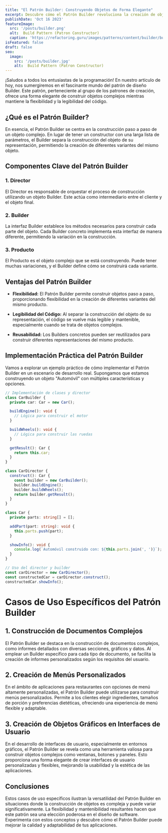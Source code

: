 ```yaml
---
title: "El Patrón Builder: Construyendo Objetos de Forma Elegante"
excerpt: Descubre cómo el Patrón Builder revoluciona la creación de objetos complejos en programación. Desde la construcción de documentos detallados hasta la personalización de menús en aplicaciones de restaurantes, este artículo explora casos de uso específicos y muestra cómo el Patrón Builder mejora la flexibilidad y mantenibilidad del código. ¡Sumérgete en el mundo del diseño de software!
publishDate: 'Oct 16 2023'
featureImage:
  src: '/posts/builder.png'
  alt:  Build Pattern (Patron Constructor)
  caption: 'https://refactoring.guru/images/patterns/content/builder/builder-es-2x.png'
isFeatured: false
draft: false
seo:
  image:
    src: '/posts/builder.jpg'
    alt:  Build Pattern (Patron Constructor)
---
```


¡Saludos a todos los entusiastas de la programación! En nuestro artículo de hoy, nos sumergiremos en el fascinante mundo del patrón de diseño Builder. Este patrón, perteneciente al grupo de los patrones de creación, ofrece una forma elegante de construir objetos complejos mientras mantiene la flexibilidad y la legibilidad del código.

## ¿Qué es el Patrón Builder?

En esencia, el Patrón Builder se centra en la construcción paso a paso de un objeto complejo. En lugar de tener un constructor con una larga lista de parámetros, el Builder separa la construcción del objeto de su representación, permitiendo la creación de diferentes variantes del mismo objeto.

## Componentes Clave del Patrón Builder

### 1. Director
El Director es responsable de orquestar el proceso de construcción utilizando un objeto Builder. Este actúa como intermediario entre el cliente y el objeto final.

### 2. Builder
La interfaz Builder establece los métodos necesarios para construir cada parte del objeto. Cada Builder concreto implementa esta interfaz de manera diferente, permitiendo la variación en la construcción.

### 3. Producto
El Producto es el objeto complejo que se está construyendo. Puede tener muchas variaciones, y el Builder define cómo se construirá cada variante.

## Ventajas del Patrón Builder

- **Flexibilidad:**
  El Patrón Builder permite construir objetos paso a paso, proporcionando flexibilidad en la creación de diferentes variantes del mismo producto.

- **Legibilidad del Código:**
  Al separar la construcción del objeto de su representación, el código se vuelve más legible y mantenible, especialmente cuando se trata de objetos complejos.

- **Reusabilidad:**
  Los Builders concretos pueden ser reutilizados para construir diferentes representaciones del mismo producto.

## Implementación Práctica del Patrón Builder

Vamos a explorar un ejemplo práctico de cómo implementar el Patrón Builder en un escenario de desarrollo real. Supongamos que estamos construyendo un objeto "Automóvil" con múltiples características y opciones.

```typescript
// Implementación de clases y director
class CarBuilder {
  private car: Car = new Car();

  buildEngine(): void {
    // Lógica para construir el motor
  }

  buildWheels(): void {
    // Lógica para construir las ruedas
  }

  getResult(): Car {
    return this.car;
  }
}

class CarDirector {
  construct(): Car {
    const builder = new CarBuilder();
    builder.buildEngine();
    builder.buildWheels();
    return builder.getResult();
  }
}

class Car {
  private parts: string[] = [];

  addPart(part: string): void {
    this.parts.push(part);
  }

  showInfo(): void {
    console.log(`Automóvil construido con: ${this.parts.join(', ')}`);
  }
}

// Uso del director y builder
const carDirector = new CarDirector();
const constructedCar = carDirector.construct();
constructedCar.showInfo();
```

# Casos de Uso Específicos del Patrón Builder

## 1. Construcción de Documentos Complejos

El Patrón Builder se destaca en la construcción de documentos complejos, como informes detallados con diversas secciones, gráficos y datos. Al emplear un Builder específico para cada tipo de documento, se facilita la creación de informes personalizados según los requisitos del usuario.

## 2. Creación de Menús Personalizados

En el ámbito de aplicaciones para restaurantes con opciones de menú altamente personalizadas, el Patrón Builder puede utilizarse para construir menús personalizados. Permite a los clientes elegir ingredientes, tamaños de porción y preferencias dietéticas, ofreciendo una experiencia de menú flexible y adaptable.

## 3. Creación de Objetos Gráficos en Interfaces de Usuario

En el desarrollo de interfaces de usuario, especialmente en entornos gráficos, el Patrón Builder se revela como una herramienta valiosa para construir objetos complejos como ventanas, botones y paneles. Esto proporciona una forma elegante de crear interfaces de usuario personalizadas y flexibles, mejorando la usabilidad y la estética de las aplicaciones.

## Conclusiones

Estos casos de uso específicos ilustran la versatilidad del Patrón Builder en situaciones donde la construcción de objetos es compleja y puede variar significativamente. La flexibilidad y mantenibilidad resultantes hacen que este patrón sea una elección poderosa en el diseño de software. Experimenta con estos conceptos y descubre cómo el Patrón Builder puede mejorar la calidad y adaptabilidad de tus aplicaciones.
